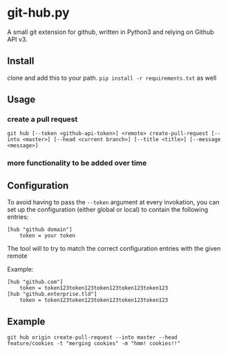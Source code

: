 # git-hub.py

A small git extension for github,
written in Python3 and relying on Github API v3.

## Install

clone and add this to your path.
`pip install -r requirements.txt` as well

## Usage

### create a pull request

```
git hub [--token <github-api-token>] <remote> create-pull-request [--into <master>] [--head <current branch>] [--title <title>] [--message <message>]
```

### more functionality to be added over time

## Configuration

To avoid having to pass the `--token` argument at every invokation,
you can set up the configuration (either global or local)
to contain the following entries:

```
[hub "github domain"]
	token = your token
```

The tool will to try to match the correct configuration entries with the given remote

Example:

```
[hub "github.com"]
	token = token123token123token123token123token123
[hub "github.enterprise.tld"]
	token = token123token123token123token123token123
```

## Example

```
git hub origin create-pull-request --into master --head feature/cookies -t "merging cookies" -m "hmm! cookies!!"
```
